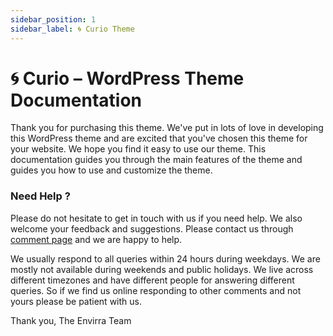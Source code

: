 ```yaml
---
sidebar_position: 1
sidebar_label: 🌀 Curio Theme
---
```

# 🌀 Curio – WordPress Theme Documentation

Thank you for purchasing this theme. We've put in lots of love in developing this WordPress theme and are excited that you've chosen this theme for your website. We hope you find it easy to use our theme. This documentation guides you through the main features of the theme and guides you how to use and customize the theme.

### Need Help ?
Please do not hesitate to get in touch with us if you need help. We also welcome your feedback and suggestions. Please contact us through [comment page](https://themeforest.com/user/envirra/) and we are happy to help.

We usually respond to all queries within 24 hours during weekdays. We are mostly not available during weekends and public holidays. We live across different timezones and have different people for answering different queries. So if we find us online responding to other comments and not yours please be patient with us.

Thank you,
The Envirra Team